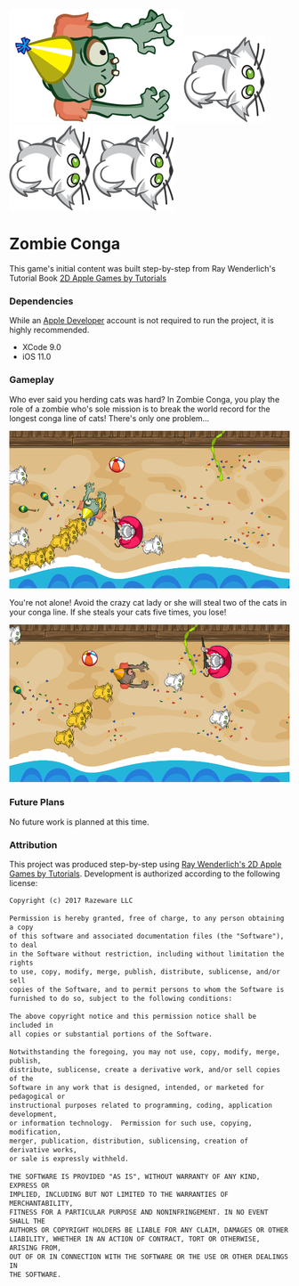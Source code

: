 ![Banner](ZombieConga/Assets.xcassets/Characters/zombie1.imageset/zombie1.png)![Banner](ZombieConga/Assets.xcassets/Characters/cat.imageset/cat.png)
![Banner](ZombieConga/Assets.xcassets/Characters/cat.imageset/cat.png)
![Banner](ZombieConga/Assets.xcassets/Characters/cat.imageset/cat.png)

# Zombie Conga
This game's initial content was built step-by-step from Ray Wenderlich's Tutorial Book [2D Apple Games by Tutorials](https://store.raywenderlich.com/products/2d-apple-games-by-tutorials)

### Dependencies

While an [Apple Developer](https://developer.apple.com/) account is not required to run the project, it is highly recommended.

+ XCode 9.0
+ iOS 11.0

### Gameplay

Who ever said you herding cats was hard? In Zombie Conga, you play the role of a zombie who's sole mission is to break the world record for the longest conga line of cats! There's only one problem...

![Banner](ZombieConga/Assets.xcassets/conga_line.imageset/conga_line.png)

You're not alone! Avoid the crazy cat lady or she will steal two of the cats in your conga line. If she steals your cats five times, you lose!

![Banner](ZombieConga/Assets.xcassets/invincible.imageset/invincible.png)

### Future Plans

No future work is planned at this time.

### Attribution

This project was produced step-by-step using [Ray Wenderlich's 2D Apple Games by Tutorials](https://amzn.to/2K7ECUt). Development is authorized according to the following license:

```
Copyright (c) 2017 Razeware LLC

Permission is hereby granted, free of charge, to any person obtaining a copy
of this software and associated documentation files (the "Software"), to deal
in the Software without restriction, including without limitation the rights
to use, copy, modify, merge, publish, distribute, sublicense, and/or sell
copies of the Software, and to permit persons to whom the Software is
furnished to do so, subject to the following conditions:

The above copyright notice and this permission notice shall be included in
all copies or substantial portions of the Software.
 
Notwithstanding the foregoing, you may not use, copy, modify, merge, publish,
distribute, sublicense, create a derivative work, and/or sell copies of the
Software in any work that is designed, intended, or marketed for pedagogical or
instructional purposes related to programming, coding, application development,
or information technology.  Permission for such use, copying, modification,
merger, publication, distribution, sublicensing, creation of derivative works,
or sale is expressly withheld.

THE SOFTWARE IS PROVIDED "AS IS", WITHOUT WARRANTY OF ANY KIND, EXPRESS OR
IMPLIED, INCLUDING BUT NOT LIMITED TO THE WARRANTIES OF MERCHANTABILITY,
FITNESS FOR A PARTICULAR PURPOSE AND NONINFRINGEMENT. IN NO EVENT SHALL THE
AUTHORS OR COPYRIGHT HOLDERS BE LIABLE FOR ANY CLAIM, DAMAGES OR OTHER
LIABILITY, WHETHER IN AN ACTION OF CONTRACT, TORT OR OTHERWISE, ARISING FROM,
OUT OF OR IN CONNECTION WITH THE SOFTWARE OR THE USE OR OTHER DEALINGS IN
THE SOFTWARE.
 ```
